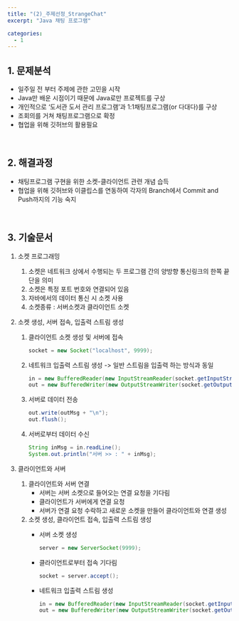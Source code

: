 ```yaml
---
title: "(2)_주제선정_StrangeChat"
excerpt: "Java 채팅 프로그램"

categories:
  - 1
---
```


## 1. 문제분석
- 일주일 전 부터 주제에 관한 고민을 시작
- Java만 배운 시점이기 때문에 Java로만 프로젝트를 구상
- 개인적으로 ‘도서관 도서 관리 프로그램’과 1:1채팅프로그램(or 다대다)를 구상
- 조회의를 거쳐 채팅프로그램으로 확정
- 협업을 위해 깃허브의 활용필요
<br>

## 2. 해결과정

- 채팅프로그램 구현을 위한 소켓-클라이언트 관련 개념 습득
- 협업을 위해 깃허브와 이클립스를 연동하여 각자의 Branch에서 Commit and Push까지의 기능 숙지

<br>

## 3. 기술문서

1. 소켓 프로그래밍
   1. 소켓은 네트워크 상에서 수행되는 두 프로그램 간의 양방향 통신링크의 한쪽 끝 단을 의미
   2. 소켓은 특정 포트 번호와 연결되어 있음
   3. 자바에서의 데이터 통신 시 소켓 사용
   4. 소켓종류 : 서버소켓과 클라이언트 소켓
    
2. 소켓 생성, 서버 접속, 입출력 스트림 생성
   1. 클라이언트 소켓 생성 및 서버에 접속
        
        ```java
        socket = new Socket("localhost", 9999);
        ```
        
   2. 네트워크 입출력 스트림 생성 -> 일반 스트림을 입출력 하는 방식과 동일
        
        ```java
        in = new BufferedReader(new InputStreamReader(socket.getInputStream()));
        out = new BufferedWriter(new OutputStreamWriter(socket.getOutputStream()));
        ```
        
   3. 서버로 데이터 전송
        
        ```java
        out.write(outMsg + "\n");
        out.flush();
        ```
        
   4. 서버로부터 데이터 수신
        
        ```java
        String inMsg = in.readLine();
        System.out.println("서버 >> : " + inMsg);
        
        ```
        
3. 클라이언트와 서버
   1. 클라이언트와 서버 연결
        - 서버는 서버 소켓으로 들어오는 연결 요청을 기다림
        - 클라이언트가 서버에게 연결 요청
        - 서버가 연결 요청 수락하고 새로운 소켓을 만들어 클라이언트와 연결 생성
   2. 소켓 생성, 클라이언트 접속, 입출력 스트림 생성
        - 서버 소켓 생성
            
            ```java
            server = new ServerSocket(9999);
            ```
            
        - 클라이언트로부터 접속 기다림
            
            ```java
            socket = server.accept();
            ```
            
        - 네트워크 입출력 스트림 생성
            
            ```java
            in = new BufferedReader(new InputStreamReader(socket.getInputStream()));
            out = new BufferedWriter(new OutputStreamWriter(socket.getOutputStream()))
            ```
